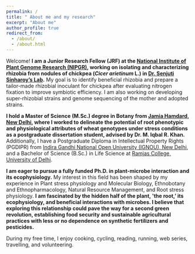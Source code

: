 ```yaml
---
permalink: /
title: " About me and my research"
excerpt: "About me"
author_profile: true
redirect_from: 
  - /about/
  - /about.html
---
```


Welcome! **I am a Junior Research Fellow (JRF) at the [National Institute of Plant Genome Research (NIPGR)](https://nipgr.ac.in/home/home.php), working on isolating and characterizing rhizobia from nodules of chickpea (_Cicer arietinum_ L.) in [Dr. Senjuti Sinharoy’s Lab](https://nipgr.ac.in/research/dr_ssinharoy.php).** My goal is to identify beneficial rhizobia and prepare a tailor-made rhizobial inoculant for chickpea after evaluating nitrogen fixation to improve symbiotic efficiency. I am also working on developing super-rhizobial strains and genome sequencing of the mother and adopted strains.

**I hold a Master of Science (M.Sc.) degree in Botany from [Jamia Hamdard, New Delhi](https://jamiahamdard.edu/), where I worked to delineate the potential of root phenotypic and physiological attributes of wheat genotypes under stress conditions as a postgraduate dissertation student, advised by Dr. M. Iqbal R. Khan.** Additionally, I have a Postgraduate Diploma in Intellectual Property Rights (PGDIPR) from [Indira Gandhi National Open University (IGNOU), New Delhi](http://www.ignou.ac.in/), and a Bachelor of Science (B.Sc.) in Life Science at [Ramjas College, University of Delhi](https://ramjas.du.ac.in/college/web/index.php).

**I am eager to pursue a fully funded Ph.D. in plant-microbe interaction and its ecophysiology.** My interest in this field has been shaped by my experience in Plant stress physiology and Molecular Biology, Ethnobotany and Ethnopharmacology, Natural Resource Management, and Root stress physiology. **I am fascinated by the hidden half of the plant, 'the root,’ its ecophysiology, and beneficial interactions with microbes. I believe that exploring this relationship could pave the way for a second green revolution, establishing food security and sustainable agricultural practices with less or no dependence on synthetic fertilizers and pesticides.**

During my free time, I enjoy cooking, cycling, reading, running, web series, travelling, and volunteering.   


